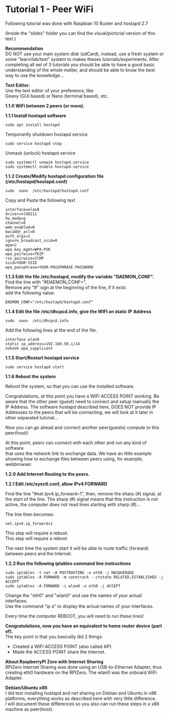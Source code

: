 
# Tutorial 1 - Peer WiFi  
  
Following tutorial was done with Raspbian 10 Buster and hostapd 2.7  
  
(Inside the "slides" folder you can find the visual/pictorial version of this text.)
  
**Recommendation**  
DO NOT use your main system disk (sdCard), instead, use a fresh system or some "learn/lab/test" system to makes theses tutorials/experiments. After completing all set of 3 tutorials you should be able to have a good basic understanding of the whole matter, and should be able to know the best way to use the knowledge...  
  
**Text Editor:**  
Use the text editor of your preference, like  
Geany (GUI based) or Nano (terminal based), etc.  
  
  
**1.1.0 WiFi between 2 peers (or more).**  
  

**1.1.1 Install hostapd software**  
  
	sudo apt install hostapd  
  
Temporarilly shutdown hostapd service  
  
	sudo service hostapd stop  
  
Unmask (unlock) hostapd service  
  
	sudo systemctl unmask hostapd.service  
	sudo systemctl enable hostapd.service  
  
**1.1.2 Create/Modify hostapd configuration file (/etc/hostapd/hostapd.conf)**  
  
	sudo  nano  /etc/hostapd/hostapd.conf  
  
Copy and Paste the following text  
```  
interface=wlan0  
driver=nl80211  
hw_mode=g  
channel=6  
wmm_enabled=0  
macaddr_acl=0  
auth_algs=1  
ignore_broadcast_ssid=0  
wpa=2  
wpa_key_mgmt=WPA-PSK  
wpa_pairwise=TKIP  
rsn_pairwise=CCMP  
ssid=YOUR-SSID  
wpa_passphrase=YOUR-PASSPHRASE-PASSWORD  
```
  
  

**1.1.3 Edit the file /etc/hostapd, modify the variable "DAEMON_CONF".**  
Find the line with "#DAEMON_CONF=",   
Remove any "#" sign at the beginning of the line, if it exist.  
add the following value:  
  
	DAEMON_CONF="/etc/hostapd/hostapd.conf"  
  
  
**1.1.4 Edit the file /etc/dhcpcd.info, give the WIFI an static IP Address**  
  
	sudo  nano  /etc/dhcpcd.info  
  
Add the following lines at the end of the file.  
  
```
interface wlan0  
static ip_address=192.168.50.1/24  
nohook wpa_supplicant  
```

  
**1.1.5 Start/Restart hostapd service**  
  
	sudo service hostapd start  
  
  
**1.1.6 Reboot the system**  
  
Reboot the system, so that you can use the installed software.   
  
  
  
Congratulations, at this point you have a WIFI ACCESS POINT working. Be aware that the other peer (guest) need to connect and setup manually the IP Address. The software hostapd described here, DOES NOT provide IP Addresses to the peers that will be connecting, we will look at it later in other separated tutorial...  
  
Now you can go ahead and connect another peer(guests) compute to this peer(host)!  
  
At this point, peers can connect with each other and run any kind of software  
that uses the network link to exchange data. We have an little example  
showing how to exchange files between peers using, for example, webbrowser.  
  
  
  
  

**1.2.0 Add Internet Routing to the peers.**  
  
  
**1.2.1 Edit /etc/sysctl.conf, allow IPv4 FORWARD**  
  
Find the line "#net.ipv4.ip_forward=1", then, remove the sharp (#) signal, at the start of the line. The sharp (#) signal means that this instruction is not active, the computer does not read lines starting with sharp (#)...  
  
The line then becomes:  
  
	net.ipv4.ip_forward=1  
  
This step will require a reboot.  
This step will require a reboot.  

The next time the system start it will be able to route traffic (forward) between peers and the Internet.  
  
  

**1.2.2 Run the following iptables command line instructions**  
  
	sudo iptables -t nat -A POSTROUTING -o eth0 -j MASQUERADE  
	sudo iptables -A FORWARD -m conntrack --ctstate RELATED,ESTABLISHED -j ACCEPT  
	sudo iptables -A FORWARD -i wlan0 -o eth0 -j ACCEPT  
	  
Change the "eth0" and "wlan0" and use the names of your actual interfaces.  
Use the command "ip a" to display the actual names of your interfaces.  
  
Every time the computer REBOOT, you will need to run these lines!  
  
  
**Congratulations, now you have an equivalent to home router device (part of).**  
The key point is that you basically did 2 things:  
- Created a WIFI ACCESS POINT (also called AP).  
- Made the ACCESS POINT share the Internet.  
  
**About RaspberryPI Zero with Internet Sharing**  
RPIZero Internet Sharing was done using an USB-to-Ethernet Adapter, thus creating eth0 hardware on the RPIZero. The wlan0 was the onboard WiFi Adapter.  
  
  
**Debian/Ubuntu x86**  
I did test installing hostapd and net sharing on Debian and Ubuntu in x86 platforms, everything works as described here with very little difference.  
I will document these differences so you also can run these steps in a x86 machine as peer(host).  

